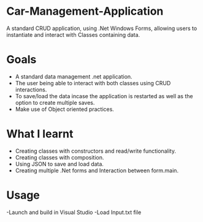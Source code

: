 # Car-Management-Application
A standard CRUD application, using .Net Windows Forms, allowing users to instantiate and interact with Classes containing data.

# Goals
- A standard data management .net application.
- The user being able to interact with both classes using CRUD interactions.
- To save/load the data incase the application is restarted as well as the option to create multiple saves.
- Make use of Object oriented practices.

# What I learnt
- Creating classes with constructors and read/write functionality.
- Creating classes with composition.
- Using JSON to save and load data. 
- Creating multiple .Net forms and Interaction between form.main.


# Usage
  -Launch and build in Visual Studio 
  -Load Input.txt file
